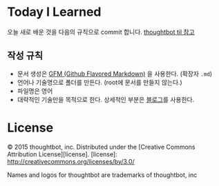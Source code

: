 # Today I Learned

오늘 새로 배운 것을 다음의 규칙으로 commit 합니다. [thoughtbot til 참고](https://github.com/thoughtbot/til)

## 작성 규칙
- 문서 생성은 [GFM (Github Flavored Markdown)](https://help.github.com/articles/github-flavored-markdown/) 을 사용한다. (확장자 `.md`)
- 언어나 기술명으로 폴더를 만든다. (root에 문서를 만들지 않는다.)
- 파일명은 영어
- 대략적인 기술만을 목적으로 한다. 상세적인 부분은 [블로그](https://kdm-korea.github.io/blog/)를 사용한다.

# License
© 2015 thoughtbot, inc.
Distributed under the [Creative Commons Attribution License][license].
[license]: http://creativecommons.org/licenses/by/3.0/

Names and logos for thoughtbot are trademarks of thoughtbot, inc